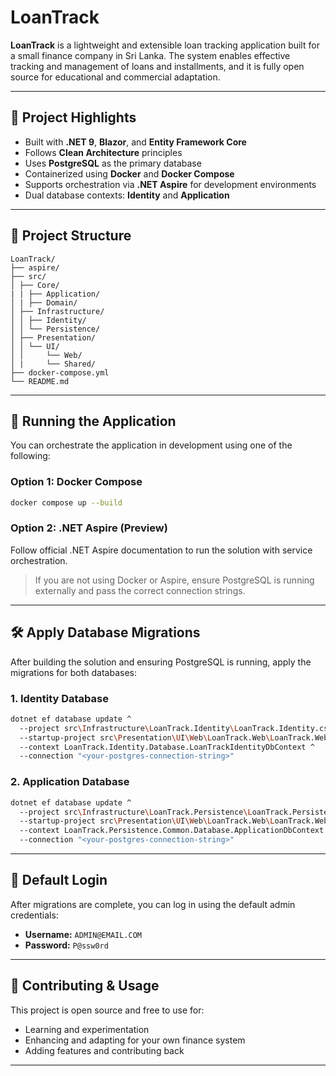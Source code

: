 # LoanTrack

**LoanTrack** is a lightweight and extensible loan tracking application built for a small finance company in Sri Lanka. The system enables effective tracking and management of loans and installments, and it is fully open source for educational and commercial adaptation.

---

## 🚀 Project Highlights

- Built with **.NET 9**, **Blazor**, and **Entity Framework Core**
- Follows **Clean Architecture** principles
- Uses **PostgreSQL** as the primary database
- Containerized using **Docker** and **Docker Compose**
- Supports orchestration via **.NET Aspire** for development environments
- Dual database contexts: **Identity** and **Application**

---

## 🧱 Project Structure

```
LoanTrack/
├── aspire/
├── src/
│ ├── Core/
| | ├── Application/
│ | ├── Domain/
│ ├── Infrastructure/
│ │ ├── Identity/
│ │ └── Persistence/
│ ├── Presentation/
│ │ └── UI/
│ │     └── Web/
│ |     └── Shared/
├── docker-compose.yml
└── README.md
```

---

## 🐳 Running the Application

You can orchestrate the application in development using one of the following:

### Option 1: Docker Compose

```bash
docker compose up --build
```

### Option 2: .NET Aspire (Preview)

Follow official .NET Aspire documentation to run the solution with service orchestration.

> If you are not using Docker or Aspire, ensure PostgreSQL is running externally and pass the correct connection strings.

---

## 🛠️ Apply Database Migrations

After building the solution and ensuring PostgreSQL is running, apply the migrations for both databases:

### 1. Identity Database

```bash
dotnet ef database update ^
  --project src\Infrastructure\LoanTrack.Identity\LoanTrack.Identity.csproj ^
  --startup-project src\Presentation\UI\Web\LoanTrack.Web\LoanTrack.Web.csproj ^
  --context LoanTrack.Identity.Database.LoanTrackIdentityDbContext ^
  --connection "<your-postgres-connection-string>"
```

### 2. Application Database

```bash
dotnet ef database update ^
  --project src\Infrastructure\LoanTrack.Persistence\LoanTrack.Persistence.csproj ^
  --startup-project src\Presentation\UI\Web\LoanTrack.Web\LoanTrack.Web.csproj ^
  --context LoanTrack.Persistence.Common.Database.ApplicationDbContext ^
  --connection "<your-postgres-connection-string>"
```

---

## 🔐 Default Login

After migrations are complete, you can log in using the default admin credentials:

- **Username:** `ADMIN@EMAIL.COM`
- **Password:** `P@ssw0rd`

---

## 🤝 Contributing & Usage

This project is open source and free to use for:

- Learning and experimentation
- Enhancing and adapting for your own finance system
- Adding features and contributing back

---